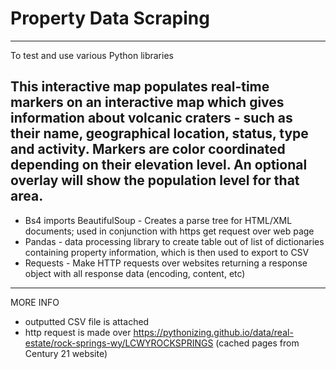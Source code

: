 # Property Data Scraping
--------
To test and use various Python libraries

This interactive map populates real-time markers on an interactive map which gives information about volcanic craters - such as their name, geographical location, status, type and activity. Markers are color coordinated depending on their elevation level. An optional overlay will show the population level for that area.
--------
 - Bs4 imports BeautifulSoup - Creates a parse tree for HTML/XML documents; used in conjunction with https get request over web page 
 - Pandas - data processing library to create table out of list of dictionaries containing property information, which is then used to export to CSV
 - Requests - Make HTTP requests over websites returning a response object with all response data (encoding, content, etc)
--------
MORE INFO

- outputted CSV file is attached
- http request is made over https://pythonizing.github.io/data/real-estate/rock-springs-wy/LCWYROCKSPRINGS (cached pages from Century 21 website)


